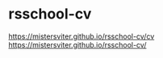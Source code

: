 # rsschool-cv
https://mistersviter.github.io/rsschool-cv/cv
https://mistersviter.github.io/rsschool-cv/

